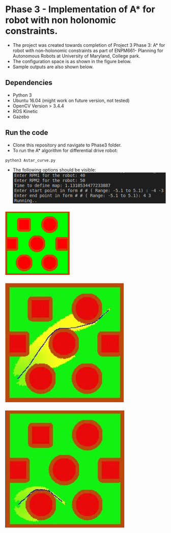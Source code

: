 # Phase 3 - Implementation of A* for robot with non holonomic constraints.

- The project was created towards completion of Project 3 Phase 3: A* for robot with non-holonomic constraints as part of ENPM661- Planning for Autonomous Robots at University of Maryland, College park.
- The configuration space is as shown in the figure below. 
- Sample outputs are also shown below. 
## Dependencies
- Python 3
- Ubuntu 16.04 (might work on future version, not tested)
- OpenCV Version > 3.4.4
- ROS Kinetic
- Gazebo
## Run the code
- Clone this repository and navigate to Phase3 folder. 
- To run the A* algorithm for differential drive robot: 
```
python3 Astar_curve.py
```
- The following options should be visible: 
![Options](https://github.com/vishnuu95/ENPM661Proj3/blob/master/Phase3/Images/options.png)
###
![Configuration space ](https://github.com/vishnuu95/ENPM661Proj3/blob/master/Phase3/Images/raw_img.png)
###
![Path for (-4, -3) --> (4, 3)](https://github.com/vishnuu95/ENPM661Proj3/blob/master/Phase3/Images/optimal_path.png)
###
![Path for (-4, -3) --> (0, 3)](https://github.com/vishnuu95/ENPM661Proj3/blob/master/Phase3/Images/optimal_path2.png)
###
